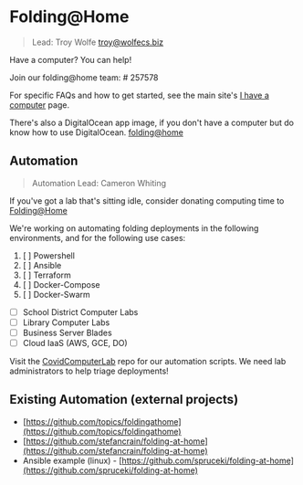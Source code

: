 # Folding@Home

> Lead: Troy Wolfe [troy@wolfecs.biz](mailto:troy@wolfecs.biz)

Have a computer? You can help!

Join our folding@home team: # 257578

For specific FAQs and how to get started, see the main site's
[I have a computer](https://wytechcc.com/help-and-resources/i-have-a-computer/) page.


There's also a DigitalOcean app image, if you don't have
a computer but do know how to use DigitalOcean.
[folding@home](https://marketplace.digitalocean.com/apps/folding-home)

## Automation
> Automation Lead: Cameron Whiting

If you've got a lab that's sitting idle, consider donating
computing time to [Folding@Home](https://foldingathome.org/iamoneinamillion/)

We're working on automating folding deployments in the following
environments, and for the following use cases:


1. [ ] Powershell
2. [ ] Ansible
3. [ ] Terraform
4. [ ] Docker-Compose
5. [ ] Docker-Swarm

* [ ] School District Computer Labs
* [ ] Library Computer Labs
* [ ] Business Server Blades
* [ ] Cloud IaaS (AWS, GCE, DO)

Visit the [CovidComputerLab](https://github.com/wytechcc/CovidComputerLab) repo for
our automation scripts. We need lab administrators to help triage deployments!

## Existing Automation (external projects)

* [https://github.com/topics/foldingathome](https://github.com/topics/foldingathome)
* [https://github.com/stefancrain/folding-at-home](https://github.com/stefancrain/folding-at-home)
* Ansible example (linux) - [https://github.com/spruceki/folding-at-home](https://github.com/spruceki/folding-at-home)
